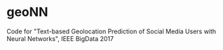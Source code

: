 # geoNN
Code for "Text-based Geolocation Prediction of Social Media Users with Neural Networks", IEEE BigData 2017
